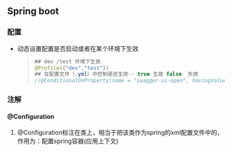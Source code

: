 ## Spring boot

### 配置

+ 动态设置配置是否启动或者在某个环境下生效

  > ```java
  > ## dev /test 环境下生效
  > @Profile({"dev","test"})
  > ## 在配置文件（.yml）中控制是否生效-- true 生效 false  失效
  > //@ConditionalOnProperty(name = "swagger-ui-open", havingValue = "true")
  > ```

### 注解

#### @Configuration

1. @Configuration标注在类上，相当于把该类作为spring的xml配置文件中的<beans>，作用为：配置spring容器(应用上下文)